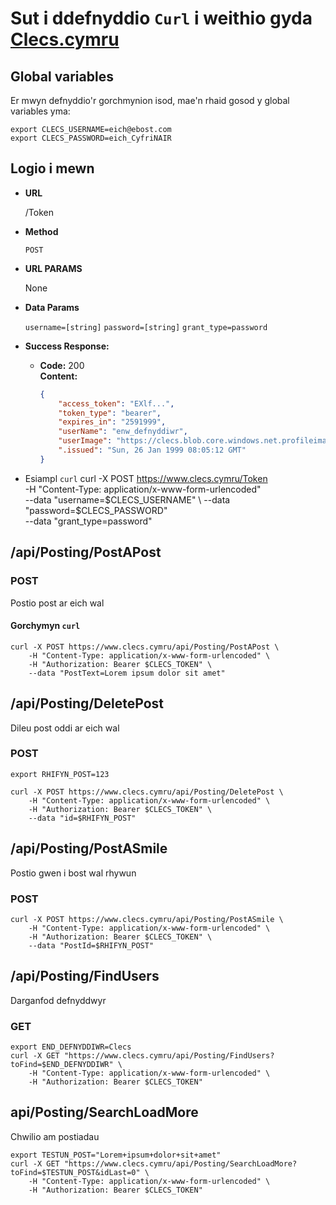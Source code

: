 # Sut i ddefnyddio ```Curl``` i weithio gyda [Clecs.cymru](http://clecs.cymru)

## Global variables

Er mwyn defnyddio'r gorchmynion isod, mae'n rhaid gosod y global variables yma:

    export CLECS_USERNAME=eich@ebost.com
    export CLECS_PASSWORD=eich_CyfriNAIR


## Logio i mewn

* **URL**

    /Token

* **Method**

    `POST`

* **URL PARAMS**

    None

* **Data Params**

    `username=[string]`
    `password=[string]`
    `grant_type=password`

* **Success Response:**

    * **Code:** 200 <br />
      **Content:**

      ```json
	  {
	      "access_token": "EXlf...",
	      "token_type": "bearer",
	      "expires_in": "2591999",
	      "userName": "enw_defnyddiwr",
	      "userImage": "https://clecs.blob.core.windows.net.profileimages/***.png",
	      ".issued": "Sun, 26 Jan 1999 08:05:12 GMT"
	  }
	  ```

* Esiampl `curl`
    curl -X POST https://www.clecs.cymru/Token \
        -H "Content-Type: application/x-www-form-urlencoded" \
        --data "username=$CLECS_USERNAME" \
        --data "password=$CLECS_PASSWORD" \
        --data "grant_type=password"


## /api/Posting/PostAPost

### POST

Postio post ar eich wal

#### Gorchymyn ```curl```
    curl -X POST https://www.clecs.cymru/api/Posting/PostAPost \
        -H "Content-Type: application/x-www-form-urlencoded" \
        -H "Authorization: Bearer $CLECS_TOKEN" \
        --data "PostText=Lorem ipsum dolor sit amet"

## /api/Posting/DeletePost

Dileu post oddi ar eich wal

### POST

    export RHIFYN_POST=123
    
    curl -X POST https://www.clecs.cymru/api/Posting/DeletePost \
        -H "Content-Type: application/x-www-form-urlencoded" \
        -H "Authorization: Bearer $CLECS_TOKEN" \
        --data "id=$RHIFYN_POST"


## /api/Posting/PostASmile

Postio gwen i bost wal rhywun

### POST
    curl -X POST https://www.clecs.cymru/api/Posting/PostASmile \
        -H "Content-Type: application/x-www-form-urlencoded" \
        -H "Authorization: Bearer $CLECS_TOKEN" \
        --data "PostId=$RHIFYN_POST"

## /api/Posting/FindUsers

Darganfod defnyddwyr

### GET
    export END_DEFNYDDIWR=Clecs
    curl -X GET "https://www.clecs.cymru/api/Posting/FindUsers?toFind=$END_DEFNYDDIWR" \
        -H "Content-Type: application/x-www-form-urlencoded" \
        -H "Authorization: Bearer $CLECS_TOKEN"

## api/Posting/SearchLoadMore

Chwilio am postiadau

    export TESTUN_POST="Lorem+ipsum+dolor+sit+amet"
    curl -X GET "https://www.clecs.cymru/api/Posting/SearchLoadMore?toFind=$TESTUN_POST&idLast=0" \
        -H "Content-Type: application/x-www-form-urlencoded" \
        -H "Authorization: Bearer $CLECS_TOKEN"



